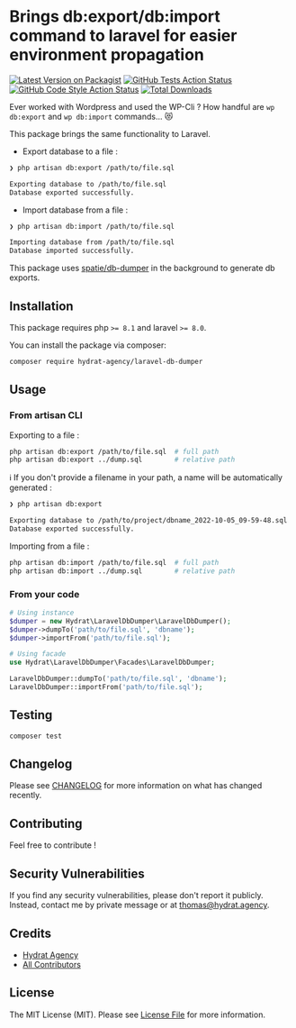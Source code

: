 # Brings db:export/db:import command to laravel for easier environment propagation

[![Latest Version on Packagist](https://img.shields.io/packagist/v/hydrat-agency/laravel-db-dumper.svg?style=flat-square)](https://packagist.org/packages/hydrat-agency/laravel-db-dumper)
[![GitHub Tests Action Status](https://img.shields.io/github/workflow/status/hydrat-agency/laravel-db-dumper/run-tests?label=tests)](https://github.com/hydrat-agency/laravel-db-dumper/actions?query=workflow%3Arun-tests+branch%3Amain)
[![GitHub Code Style Action Status](https://img.shields.io/github/workflow/status/hydrat-agency/laravel-db-dumper/Fix%20PHP%20code%20style%20issues?label=code%20style)](https://github.com/hydrat-agency/laravel-db-dumper/actions?query=workflow%3A"Fix+PHP+code+style+issues"+branch%3Amain)
[![Total Downloads](https://img.shields.io/packagist/dt/hydrat-agency/laravel-db-dumper.svg?style=flat-square)](https://packagist.org/packages/hydrat-agency/laravel-db-dumper)

Ever worked with Wordpress and used the WP-Cli ? How handful are `wp db:export` and `wp db:import` commands... 😻  

This package brings the same functionality to Laravel. 

- Export database to a file : 

```bash
❯ php artisan db:export /path/to/file.sql

Exporting database to /path/to/file.sql
Database exported successfully.
```

- Import database from a file : 

```bash
❯ php artisan db:import /path/to/file.sql

Importing database from /path/to/file.sql
Database imported successfully.
```

This package uses [spatie/db-dumper](https://github.com/spatie/db-dumper) in the background to generate db exports.  

## Installation

This package requires php `>= 8.1` and laravel `>= 8.0`.  

You can install the package via composer:  

```bash
composer require hydrat-agency/laravel-db-dumper
```

## Usage

### From artisan CLI

Exporting to a file :  

```bash
php artisan db:export /path/to/file.sql  # full path
php artisan db:export ../dump.sql        # relative path
```

ℹ️ If you don't provide a filename in your path, a name will be automatically generated :  

```bash
❯ php artisan db:export

Exporting database to /path/to/project/dbname_2022-10-05_09-59-48.sql
Database exported successfully.
```

Importing from a file :  

```bash
php artisan db:import /path/to/file.sql  # full path
php artisan db:import ../dump.sql        # relative path
```

### From your code

```php
# Using instance
$dumper = new Hydrat\LaravelDbDumper\LaravelDbDumper();
$dumper->dumpTo('path/to/file.sql', 'dbname');
$dumper->importFrom('path/to/file.sql');

# Using facade
use Hydrat\LaravelDbDumper\Facades\LaravelDbDumper;

LaravelDbDumper::dumpTo('path/to/file.sql', 'dbname');
LaravelDbDumper::importFrom('path/to/file.sql');
```

## Testing

```bash
composer test
```

## Changelog

Please see [CHANGELOG](CHANGELOG.md) for more information on what has changed recently.

## Contributing

Feel free to contribute !

## Security Vulnerabilities

If you find any security vulnerabilities, please don't report it publicly.  
Instead, contact me by private message or at thomas@hydrat.agency.

## Credits

- [Hydrat Agency](https://github.com/Hydrat-Agency)
- [All Contributors](../../contributors)

## License

The MIT License (MIT). Please see [License File](LICENSE.md) for more information.
